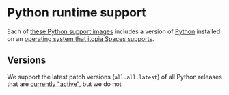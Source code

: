 # Python runtime support

Each of [these Python support images](https://github.com/orgs/itopia-inc/packages?tab=packages&repo_name=spaces-images&q=python)
includes a version of [Python](https://www.python.org/) installed on
an [operating system that itopia Spaces supports](https://github.com/itopia-inc/spaces-base-images/).

## Versions

We support the latest patch versions (`all.all.latest`) of all Python releases that are
[currently "active"](https://www.python.org/downloads/),
but we do not

